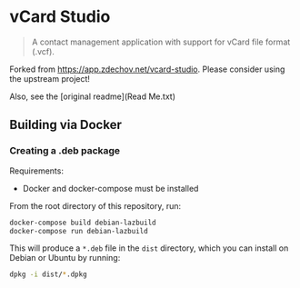 # vCard Studio

> A contact management application with support for vCard file format (.vcf). 

Forked from https://app.zdechov.net/vcard-studio. Please consider using the
upstream project!

Also, see the [original readme](Read Me.txt)

## Building via Docker

### Creating a .deb package

Requirements:

- Docker and docker-compose must be installed

From the root directory of this repository, run:

```bash
docker-compose build debian-lazbuild
docker-compose run debian-lazbuild
```

This will produce a `*.deb` file in the `dist` directory, which you can install
on Debian or Ubuntu by running:

```bash
dpkg -i dist/*.dpkg
```

